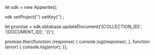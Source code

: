 let sdk = new Appwrite();

sdk
    setProject('')
    setKey('')
;

let promise = sdk.database.updateDocument('[COLLECTION_ID]', '[DOCUMENT_ID]', '{}');

promise.then(function (response) {
    console.log(response);
}, function (error) {
    console.log(error);
});